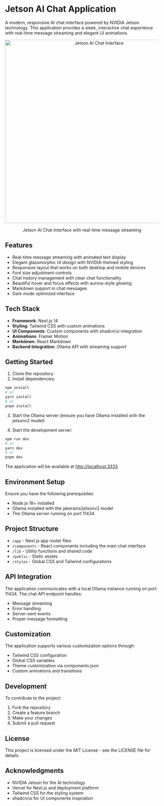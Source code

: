 # Jetson AI Chat Application

A modern, responsive AI chat interface powered by NVIDIA Jetson technology. This application provides a sleek, interactive chat experience with real-time message streaming and elegant UI animations.

<p align="center">
  <a href="/public/screenshot-full.png">
    <img src="/public/screenshot-thumb.png" alt="Jetson AI Chat Interface" width="600"/>
  </a>
</p>
<!-- Add a caption below the screenshot if desired -->
<p align="center">Jetson AI Chat Interface with real-time message streaming</p>

## Features

- Real-time message streaming with animated text display
- Elegant glassmorphic UI design with NVIDIA-themed styling
- Responsive layout that works on both desktop and mobile devices
- Font size adjustment controls
- Chat history management with clear chat functionality
- Beautiful hover and focus effects with aurora-style glowing
- Markdown support in chat messages
- Dark mode optimized interface

## Tech Stack

- **Framework**: Next.js 14
- **Styling**: Tailwind CSS with custom animations
- **UI Components**: Custom components with shadcn/ui integration
- **Animations**: Framer Motion
- **Markdown**: React Markdown
- **Backend Integration**: Ollama API with streaming support

## Getting Started

1. Clone the repository
2. Install dependencies:
```bash
npm install
# or
yarn install
# or
pnpm install
```

3. Start the Ollama server (ensure you have Ollama installed with the jetsonv2 model)

4. Start the development server:
```bash
npm run dev
# or
yarn dev
# or
pnpm dev
```

The application will be available at [http://localhost:3333](http://localhost:3333)

## Environment Setup

Ensure you have the following prerequisites:
- Node.js 18+ installed
- Ollama installed with the jakerains/jetsonv2 model
- The Ollama server running on port 11434

## Project Structure

- `/app` - Next.js app router files
- `/components` - React components including the main chat interface
- `/lib` - Utility functions and shared code
- `/public` - Static assets
- `/styles` - Global CSS and Tailwind configurations

## API Integration

The application communicates with a local Ollama instance running on port 11434. The chat API endpoint handles:
- Message streaming
- Error handling
- Server-sent events
- Proper message formatting

## Customization

The application supports various customization options through:
- Tailwind CSS configuration
- Global CSS variables
- Theme customization via components.json
- Custom animations and transitions

## Development

To contribute to the project:

1. Fork the repository
2. Create a feature branch
3. Make your changes
4. Submit a pull request

## License

This project is licensed under the MIT License - see the LICENSE file for details.

## Acknowledgments

- NVIDIA Jetson for the AI technology
- Vercel for Next.js and deployment platform
- Tailwind CSS for the styling system
- shadcn/ui for UI components inspiration
```
